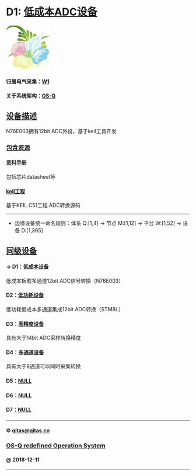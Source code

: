 ﻿# D1: [低成本ADC设备](https://github.com/OS-Q/D1) 

[![sites](OS-Q/OS-Q.png)](http://www.OS-Q.com)

#### 归属电气采集：[W1](https://github.com/OS-Q/W1)

#### 关于系统架构：[OS-Q](https://github.com/OS-Q/OS-Q)

## [设备描述](https://github.com/OS-Q/D1/wiki) 

N76E003拥有12bit ADC外设，基于keil工具开发

### [包含资源](https://github.com/OS-Q/D1/wiki) 

#### [资料手册](docs/)

包括芯片datasheet等

#### [keil工程](project/)

基于KEIL C51工程 ADC转换源码

---

- 边缘设备统一命名规则：体系 Q:[1,4] -> 节点 M:[1,12] -> 平台 W:[1,52] -> 设备 D:[1,365]

## [同级设备](https://github.com/OS-Q/W1/wiki)

#### -> D1：[低成本设备](https://github.com/OS-Q/D1)

低成本板载多通道12bit ADC信号转换（N76E003）

#### D2：[低功耗设备](https://github.com/OS-Q/D2)

低功耗低成本多通道集成12bit ADC转换（STM8L）

#### D3：[高精度设备](https://github.com/OS-Q/D3)

具有大于14bit ADC采样转换精度

#### D4：[多通道设备](https://github.com/OS-Q/D4)

具有大于8通道可以同时采集转换

#### D5：[NULL](https://github.com/OS-Q/D5)


#### D6：[NULL](https://github.com/OS-Q/D6)



#### D7：[NULL](https://github.com/OS-Q/D7)


---

####  © qitas@qitas.cn
###  [OS-Q redefined Operation System](http://www.OS-Q.com)
####  @ 2018-12-11

---